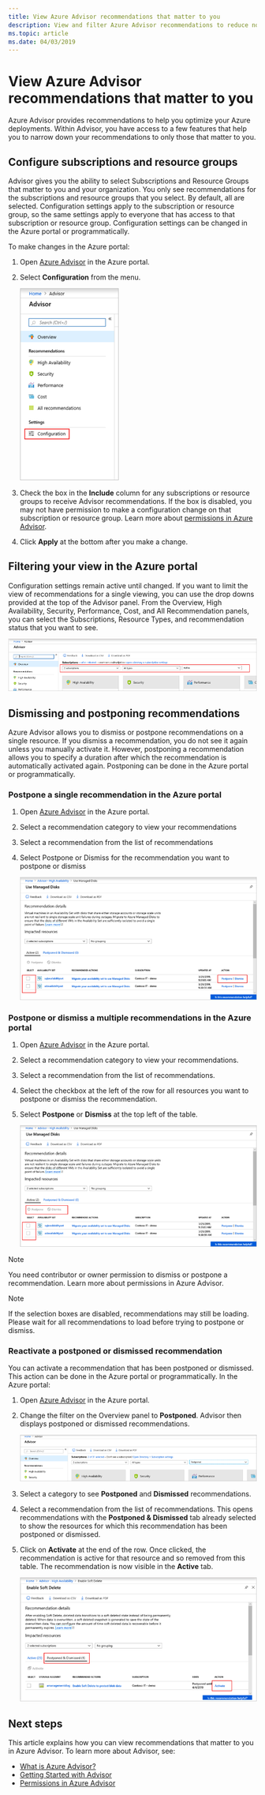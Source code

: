 ```yaml
---
title: View Azure Advisor recommendations that matter to you
description: View and filter Azure Advisor recommendations to reduce noise.
ms.topic: article
ms.date: 04/03/2019
---
```


# View Azure Advisor recommendations that matter to you

Azure Advisor provides recommendations to help you optimize your Azure deployments. Within Advisor, you have access to a few features that help you to narrow down your recommendations to only those that matter to you.

## Configure subscriptions and resource groups

Advisor gives you the ability to select Subscriptions and Resource Groups that matter to you and your organization. You only see recommendations for the subscriptions and resource groups that you select. By default, all are selected. Configuration settings apply to the subscription or resource group, so the same settings apply to everyone that has access to that subscription or resource group. Configuration settings can be changed in the Azure portal or programmatically.

To make changes in the Azure portal:

1. Open [Azure Advisor](https://aka.ms/azureadvisordashboard) in the Azure portal.

1. Select **Configuration** from the menu.

   ![Advisor configuration menu](./media/view-recommendations/configuration.png)

1. Check the box in the **Include** column for any subscriptions or resource groups to receive Advisor recommendations. If the box is disabled, you may not have permission to make a configuration change on that subscription or resource group. Learn more about [permissions in Azure Advisor](permissions.md).

1. Click **Apply** at the bottom after you make a change.

## Filtering your view in the Azure portal

Configuration settings remain active until changed. If you want to limit the view of recommendations for a single viewing, you can use the drop downs provided at the top of the Advisor panel. From the Overview, High Availability, Security, Performance, Cost, and All Recommendation panels, you can select the Subscriptions, Resource Types, and recommendation status that you want to see.

   ![Advisor filtering menu](./media/view-recommendations/filtering.png)

## Dismissing and postponing recommendations

Azure Advisor allows you to dismiss or postpone recommendations on a single resource. If you dismiss a recommendation, you do not see it again unless you manually activate it. However, postponing a recommendation allows you to specify a duration after which the recommendation is automatically activated again. Postponing can be done in the Azure portal or programmatically.

### Postpone a single recommendation in the Azure portal 

1. Open [Azure Advisor](https://aka.ms/azureadvisordashboard) in the Azure portal.
1. Select a recommendation category to view your recommendations
1. Select a recommendation from the list of recommendations
1. Select Postpone or Dismiss for the recommendation you want to postpone or dismiss

     ![Advisor filtering menu](./media/view-recommendations/postpone-dismiss.png)

### Postpone or dismiss a multiple recommendations in the Azure portal

1. Open [Azure Advisor](https://aka.ms/azureadvisordashboard) in the Azure portal.
1. Select a recommendation category to view your recommendations.
1. Select a recommendation from the list of recommendations.
1. Select the checkbox at the left of the row for all resources you want to postpone or dismiss the recommendation.
1. Select **Postpone** or **Dismiss** at the top left of the table.

     ![Advisor filtering menu](./media/view-recommendations/postpone-dismiss-multiple.png)

> [!NOTE]
> You need contributor or owner permission to dismiss or postpone a recommendation. Learn more about permissions in Azure Advisor.

> [!NOTE]
> If the selection boxes are disabled, recommendations may still be loading. Please wait for all recommendations to load before trying to postpone or dismiss.

### Reactivate a postponed or dismissed recommendation

You can activate a recommendation that has been postponed or dismissed. This action can be done in the Azure portal or programmatically. In the Azure portal:

1. Open [Azure Advisor](https://aka.ms/azureadvisordashboard) in the Azure portal.

1. Change the filter on the Overview panel to **Postponed**. Advisor then displays postponed or dismissed recommendations.

    ![Advisor filtering menu](./media/view-recommendations/activate-postponed.png)

1. Select a category to see **Postponed** and **Dismissed** recommendations.

1. Select a recommendation from the list of recommendations. This opens recommendations with the **Postponed & Dismissed** tab already selected to show the resources for which this recommendation has been postponed or dismissed.

1. Click on **Activate** at the end of the row. Once clicked, the recommendation is active for that resource and so removed from this table. The recommendation is now  visible in the **Active** tab.
 
     ![Advisor filtering menu](./media/view-recommendations/activate-postponed-2.png)

## Next steps

This article explains how you can view recommendations that matter to you in Azure Advisor. To learn more about Advisor, see: 

- [What is Azure Advisor?](advisor-overview.md)
- [Getting Started with Advisor](advisor-get-started.md)
- [Permissions in Azure Advisor](permissions.md)



